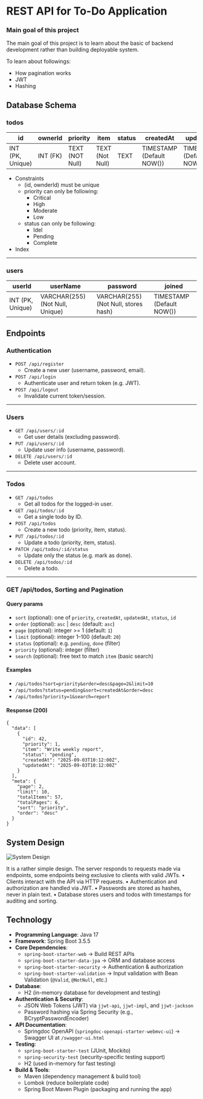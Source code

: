 # REST API for To-Do Application 

### Main goal of this project
The main goal of this project is to learn about the basic of backend development rather than building deployable system. 

To learn about followings: 
- How pagination works 
- JWT
- Hashing

## Database Schema

### todos

| id | ownerId  | priority        | item | status | createdAt | updatedAt | completedAt | deadline |
|----|----------|-----------------|------|--------| -----------|-----------| ----------- | ----- |
| INT (PK, Unique) | INT (FK) | TEXT (NOT Null) | TEXT (Not Null) | TEXT | TIMESTAMP (Default NOW()) | TIMESTAMP (Default NOW()) | TIMESTAMP | TIMESTAMP |
- Constraints
  - (id, ownderId) must be unique
  - priority can only be following:
    - Critical
    - High
    - Moderate
    - Low
  - status can only be following:
    - Idel
    - Pending
    - Complete
- Index
---

### users

| userId | userName | password | joined |
|--------|----------|----------| --- | 
| INT (PK, Unique) | VARCHAR(255) (Not Null, Unique) | VARCHAR(255) (Not Null, stores hash) | TIMESTAMP (Default NOW()) |

## Endpoints

### Authentication
- `POST /api/register`
  - Create a new user (username, password, email).
- `POST /api/login`
  - Authenticate user and return token (e.g. JWT).
- `POST /api/logout`
  - Invalidate current token/session.

---

### Users
- `GET /api/users/:id`
  - Get user details (excluding password).
- `PUT /api/users/:id`
  - Update user info (username, password).
- `DELETE /api/users/:id`
  - Delete user account.

---

### Todos
- `GET /api/todos`
  - Get all todos for the logged-in user.
- `GET /api/todos/:id`
  - Get a single todo by ID.
- `POST /api/todos`
  - Create a new todo (priority, item, status).
- `PUT /api/todos/:id`
  - Update a todo (priority, item, status).
- `PATCH /api/todos/:id/status`
  - Update only the status (e.g. mark as done).
- `DELETE /api/todos/:id`
  - Delete a todo.

---

### GET /api/todos, Sorting and Pagination

#### Query params
- `sort` (optional): one of `priority`, `createdAt`, `updatedAt`, `status`, `id`
- `order` (optional): `asc` | `desc` (default: `asc`)
- `page` (optional): integer >= 1 (default: `1`)
- `limit` (optional): integer 1–100 (default: `20`)
- `status` (optional): e.g. `pending`, `done` (filter)
- `priority` (optional): integer (filter)
- `search` (optional): free text to match `item` (basic search)

#### Examples
- `/api/todos?sort=priority&order=desc&page=2&limit=10`
- `/api/todos?status=pending&sort=createdAt&order=desc`
- `/api/todos?priority=1&search=report`

#### Response (200)

```
{
  "data": [
    {
      "id": 42,
      "priority": 1,
      "item": "Write weekly report",
      "status": "pending",
      "createdAt": "2025-09-03T10:12:00Z",
      "updatedAt": "2025-09-03T10:12:00Z"
    }
  ],
  "meta": {
    "page": 2,
    "limit": 10,
    "totalItems": 57,
    "totalPages": 6,
    "sort": "priority",
    "order": "desc"
  }
}
```

## System Design

![System Design](system_design.png)

It is a rather simple design. The server responds to requests made via endpoints, some endpoints being exclusive to clients with valid JWTs.
•	Clients interact with the API via HTTP requests.
•	Authentication and authorization are handled via JWT.
•	Passwords are stored as hashes, never in plain text.
•	Database stores users and todos with timestamps for auditing and sorting.

## Technology

- **Programming Language**: Java 17
- **Framework**: Spring Boot 3.5.5
- **Core Dependencies**:
  - `spring-boot-starter-web` → Build REST APIs
  - `spring-boot-starter-data-jpa` → ORM and database access
  - `spring-boot-starter-security` → Authentication & authorization
  - `spring-boot-starter-validation` → Input validation with Bean Validation (`@Valid`, `@NotNull`, etc.)
- **Database**:
  - H2 (in-memory database for development and testing)
- **Authentication & Security**:
  - JSON Web Tokens (JWT) via `jjwt-api`, `jjwt-impl`, and `jjwt-jackson`
  - Password hashing via Spring Security (e.g., BCryptPasswordEncoder)
- **API Documentation**:
  - Springdoc OpenAPI (`springdoc-openapi-starter-webmvc-ui`) → Swagger UI at `/swagger-ui.html`
- **Testing**:
  - `spring-boot-starter-test` (JUnit, Mockito)
  - `spring-security-test` (security-specific testing support)
  - H2 (used in-memory for fast testing)
- **Build & Tools**:
  - Maven (dependency management & build tool)
  - Lombok (reduce boilerplate code)
  - Spring Boot Maven Plugin (packaging and running the app)  